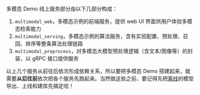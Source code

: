 多模态 Demo 线上服务部分由以下几部分构成：

1. `multimodal_web`，多模态示例的前端服务，提供 web UI 界面供用户体验多模态检索能力
2. `multimodal_serving`，多模态示例的算法服务，含有实验配置、预处理、召回、排序等整条算法处理链路
3. `multimodal_preprocess`，对多模态大模型预处理逻辑（含文本/图像等）的封装，以 gRPC 接口提供服务

以上几个服务从前往后依次形成依赖关系，所以要把多模态 Demo 搭建起来，就需要**从后往前**依次把各个服务先跑起来。当然做这些之前，要记得先把[离线](../offline)的模型导出、上线和建库先搞定哈！
